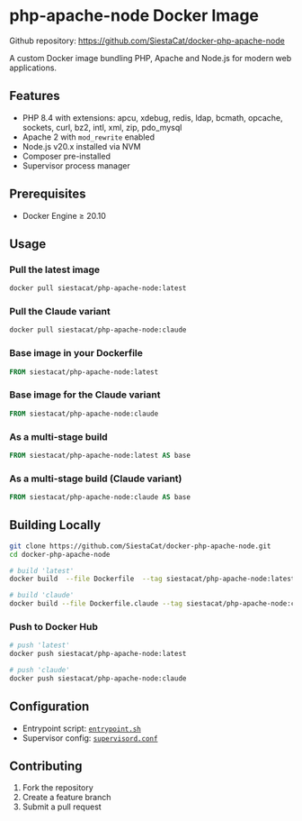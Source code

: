 # php-apache-node Docker Image

Github repository: https://github.com/SiestaCat/docker-php-apache-node

A custom Docker image bundling PHP, Apache and Node.js for modern web applications.

## Features

- PHP 8.4 with extensions: apcu, xdebug, redis, ldap, bcmath, opcache, sockets, curl, bz2, intl, xml, zip, pdo_mysql  
- Apache 2 with `mod_rewrite` enabled  
- Node.js v20.x installed via NVM  
- Composer pre-installed  
- Supervisor process manager  

## Prerequisites

- Docker Engine ≥ 20.10

## Usage

### Pull the latest image
```bash
docker pull siestacat/php-apache-node:latest
```

### Pull the Claude variant
```bash
docker pull siestacat/php-apache-node:claude
```

### Base image in your Dockerfile
```dockerfile
FROM siestacat/php-apache-node:latest
```

### Base image for the Claude variant
```dockerfile
FROM siestacat/php-apache-node:claude
```

### As a multi-stage build
```dockerfile
FROM siestacat/php-apache-node:latest AS base
```

### As a multi-stage build (Claude variant)
```dockerfile
FROM siestacat/php-apache-node:claude AS base
```

## Building Locally

```bash
git clone https://github.com/SiestaCat/docker-php-apache-node.git
cd docker-php-apache-node

# build 'latest'
docker build  --file Dockerfile  --tag siestacat/php-apache-node:latest  --progress=plain .

# build 'claude'
docker build --file Dockerfile.claude --tag siestacat/php-apache-node:claude --progress=plain .
```

### Push to Docker Hub

```bash
# push 'latest'
docker push siestacat/php-apache-node:latest

# push 'claude'
docker push siestacat/php-apache-node:claude
```

## Configuration

- Entrypoint script: [`entrypoint.sh`](entrypoint.sh)  
- Supervisor config: [`supervisord.conf`](supervisord.conf)  

## Contributing

1. Fork the repository  
2. Create a feature branch  
3. Submit a pull request
